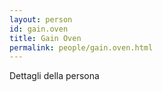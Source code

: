 ```yaml
---
layout: person
id: gain.oven
title: Gain Oven
permalink: people/gain.oven.html
---
```


Dettagli della persona